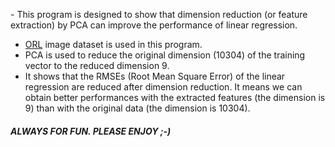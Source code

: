 ﻿﻿- This program is designed to show that dimension reduction (or feature extraction) by PCA can improve the performance of linear regression.- [ORL](https://www.cl.cam.ac.uk/research/dtg/attarchive/facedatabase.html) image dataset is used in this program. - PCA is used to reduce the original dimension (10304) of the training vector to the reduced dimension 9.- It shows that the RMSEs (Root Mean Square Error) of the linear regression are reduced after dimension reduction. It means we can obtain better performances with the extracted features (the dimension is 9) than with the original data (the dimension is 10304). ##### ALWAYS FOR FUN. PLEASE ENJOY ;-)